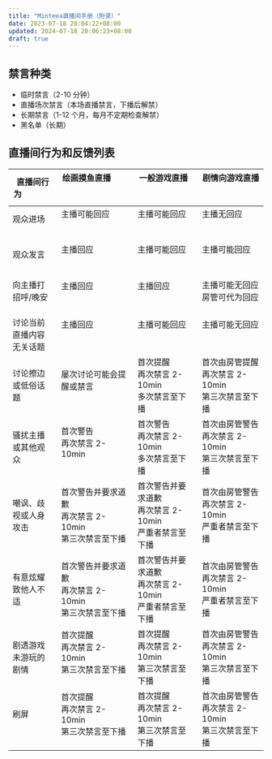 ```yaml
---
title: "Minteea直播间手册（附录）"
date: 2023-07-18 20:04:22+08:00
updated: 2024-07-18 20:06:23+08:00
draft: true
---
```


## 禁言种类

- 临时禁言（2-10 分钟）
- 直播场次禁言（本场直播禁言，下播后解禁）
- 长期禁言（1-12 个月，每月不定期检查解禁）
- 黑名单（长期）

## 直播间行为和反馈列表

| 直播间行为                | 绘画摸鱼直播                                                 | 一般游戏直播                                                 | 剧情向游戏直播                                           |
| ------------------------- | ------------------------------------------------------------ | ------------------------------------------------------------ | -------------------------------------------------------- |
| 观众进场                  | 主播可能回应                                                 | 主播可能回应                                                 | 主播无回应                                               |
| 观众发言                  | 主播回应                                                     | 主播可能回应                                                 | 主播可能回应                                             |
| 向主播打招呼/晚安         | 主播回应                                                     | 主播回应                                                     | 主播可能无回应<br/>房管可代为回应                        |
| 讨论当前直播内容无关话题  | 主播回应                                                     | 主播可能回应                                                 | 主播可能无回应                                           |
| 讨论擦边或低俗话题        | 屡次讨论可能会提醒或禁言                                     | 首次提醒<br/>再次禁言 2-10min<br/>多次禁言至下播             | 首次由房管提醒<br/>再次禁言 2-10min<br/>第三次禁言至下播 |
| 骚扰主播或其他观众        | 首次警告<br/>再次禁言 2-10min                                | 首次警告<br/>再次禁言 2-10min<br/>多次禁言至下播             | 首次由房管警告<br/>再次禁言 2-10min<br/>第三次禁言至下播 |
| 嘲讽、歧视或人身攻击      | 首次警告并要求道歉<br/>再次禁言 2-10min<br/>第三次禁言至下播 | 首次警告并要求道歉<br/>再次禁言 2-10min<br/>严重者禁言至下播 | 首次由房管警告<br/>再次禁言 2-10min<br/>严重者禁言至下播 |
| 有意炫耀致他人不适        | 首次警告并要求道歉<br/>再次禁言 2-10min<br/>第三次禁言至下播 | 首次警告并要求道歉<br/>再次禁言 2-10min<br/>严重者禁言至下播 | 首次由房管警告<br/>再次禁言 2-10min<br/>严重者禁言至下播 |
| 剧透游戏未游玩的剧情      | 首次提醒<br/>再次禁言 2-10min<br/>第三次禁言至下播           | 首次提醒<br/>再次禁言 2-10min<br/>第三次禁言至下播           | 首次由房管警告<br/>再次禁言 2-10min<br/>第三次禁言至下播 |
| 刷屏                      | 首次提醒<br/>再次禁言 2-10min<br/>第三次禁言至下播           | 首次提醒<br/>再次禁言 2-10min<br/>第三次禁言至下播           | 首次由房管警告<br/>再次禁言 2-10min<br/>第三次禁言至下播 |
